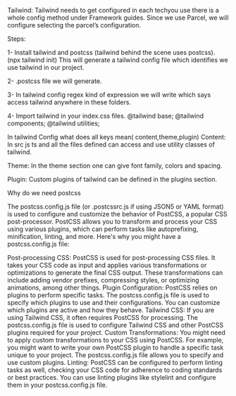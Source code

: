 Tailwind:
Tailwind needs to get configured in each techyou use there is a whole config method under Framework guides.
Since we use Parcel, we will configure selecting the parcel’s configuration.

Steps:

1- Install tailwind and postcss (tailwind behind the scene uses postcss). (npx tailwind init) This will generate a tailwind config file which identifies we use tailwind in our project.

2- .postcss file we will generate.

3- In tailwind config regex kind of expression we will write which says access tailwind anywhere in these folders.

4- Import tailwind in your index.css files.
@tailwind base; @tailwind components; @tailwind utilities;



In tailwind Config what does all keys mean( content,theme,plugin)
Content: In src js ts and all the files defined can access and use utility classes of tailwind.

Theme: In the theme section one can give font family, colors and spacing.

Plugin: Custom plugins of tailwind can be defined in the plugins section.

Why do we need postcss

The postcss.config.js file (or .postcssrc.js if using JSON5 or YAML format) is used to configure and customize the behavior of PostCSS, a popular CSS post-processor. PostCSS allows you to transform and process your CSS using various plugins, which can perform tasks like autoprefixing, minification, linting, and more. Here's why you might have a postcss.config.js file:


Post-processing CSS: PostCSS is used for post-processing CSS files. It takes your CSS code as input and applies various transformations or optimizations to generate the final CSS output. These transformations can include adding vendor prefixes, compressing styles, or optimizing animations, among other things.
Plugin Configuration: PostCSS relies on plugins to perform specific tasks. The postcss.config.js file is used to specify which plugins to use and their configurations. You can customize which plugins are active and how they behave.
Tailwind CSS: If you are using Tailwind CSS, it often requires PostCSS for processing. The postcss.config.js file is used to configure Tailwind CSS and other PostCSS plugins required for your project.
Custom Transformations: You might need to apply custom transformations to your CSS using PostCSS. For example, you might want to write your own PostCSS plugin to handle a specific task unique to your project. The postcss.config.js file allows you to specify and use custom plugins.
Linting: PostCSS can be configured to perform linting tasks as well, checking your CSS code for adherence to coding standards or best practices. You can use linting plugins like stylelint and configure them in your postcss.config.js file.


